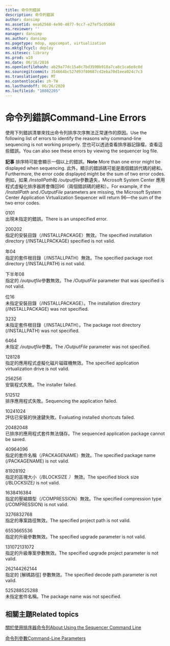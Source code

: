 ```yaml
---
title: 命令列錯誤
description: 命令列錯誤
author: dansimp
ms.assetid: eea62568-4e90-4877-9cc7-e27ef5c05068
ms.reviewer: ''
manager: dansimp
ms.author: dansimp
ms.pagetype: mdop, appcompat, virtualization
ms.mktglfcycl: deploy
ms.sitesec: library
ms.prod: w10
ms.date: 06/16/2016
ms.openlocfilehash: ab29a77dc15a8c7bd3590b918a7ca8c1ca6e8c0d
ms.sourcegitcommit: 354664bc527d93f80687cd2eba70d1eea024c7c3
ms.translationtype: MT
ms.contentlocale: zh-TW
ms.lasthandoff: 06/26/2020
ms.locfileid: "10802205"
---
```

# <span data-ttu-id="ab87a-103">命令列錯誤</span><span class="sxs-lookup"><span data-stu-id="ab87a-103">Command-Line Errors</span></span>


<span data-ttu-id="ab87a-104">使用下列錯誤清單來找出命令列排序次序無法正常運作的原因。</span><span class="sxs-lookup"><span data-stu-id="ab87a-104">Use the following list of errors to identify the reasons why command-line sequencing is not working properly.</span></span> <span data-ttu-id="ab87a-105">您也可以透過查看排序器記錄檔，查看這些錯誤。</span><span class="sxs-lookup"><span data-stu-id="ab87a-105">You can also see these errors by viewing the sequencer log file.</span></span>

<span data-ttu-id="ab87a-106">**記事** 排序時可能會顯示一個以上的錯誤。</span><span class="sxs-lookup"><span data-stu-id="ab87a-106">**Note** More than one error might be displayed when sequencing.</span></span> <span data-ttu-id="ab87a-107">此外，顯示的錯誤碼可能是兩個錯誤代碼的總和。</span><span class="sxs-lookup"><span data-stu-id="ab87a-107">Furthermore, the error code displayed might be the sum of two error codes.</span></span> <span data-ttu-id="ab87a-108">例如，如果 */InstallPath*和 */outputfile*參數遺失，Microsoft System Center 應用程式虛擬化排序器將會傳回96（兩個錯誤碼的總和）。</span><span class="sxs-lookup"><span data-stu-id="ab87a-108">For example, if the */InstallPath* and */OutputFile* parameters are missing, the Microsoft System Center Application Virtualization Sequencer will return 96—the sum of the two error codes.</span></span>

 

<a href="" id="01"></a><span data-ttu-id="ab87a-109">01</span><span class="sxs-lookup"><span data-stu-id="ab87a-109">01</span></span>  
<span data-ttu-id="ab87a-110">出現未指定的錯誤。</span><span class="sxs-lookup"><span data-stu-id="ab87a-110">There is an unspecified error.</span></span>

<a href="" id="02"></a><span data-ttu-id="ab87a-111">2002</span><span class="sxs-lookup"><span data-stu-id="ab87a-111">02</span></span>  
<span data-ttu-id="ab87a-112">指定的安裝目錄（/INSTALLPACKAGE）無效。</span><span class="sxs-lookup"><span data-stu-id="ab87a-112">The specified installation directory (/INSTALLPACKAGE) specified is not valid.</span></span>

<a href="" id="04"></a><span data-ttu-id="ab87a-113">年</span><span class="sxs-lookup"><span data-stu-id="ab87a-113">04</span></span>  
<span data-ttu-id="ab87a-114">指定的套件根目錄（/INSTALLPATH）無效。</span><span class="sxs-lookup"><span data-stu-id="ab87a-114">The specified package root directory (/INSTALLPATH) is not valid.</span></span>

<a href="" id="08"></a><span data-ttu-id="ab87a-115">下半年</span><span class="sxs-lookup"><span data-stu-id="ab87a-115">08</span></span>  
<span data-ttu-id="ab87a-116">指定的 */outputfile*參數無效。</span><span class="sxs-lookup"><span data-stu-id="ab87a-116">The */OutputFile* parameter that was specified is not valid.</span></span>

<a href="" id="16"></a><span data-ttu-id="ab87a-117">位</span><span class="sxs-lookup"><span data-stu-id="ab87a-117">16</span></span>  
<span data-ttu-id="ab87a-118">未指定安裝目錄（/INSTALLPACKAGE）。</span><span class="sxs-lookup"><span data-stu-id="ab87a-118">The installation directory (/INSTALLPACKAGE) was not specified.</span></span>

<a href="" id="32"></a><span data-ttu-id="ab87a-119">32</span><span class="sxs-lookup"><span data-stu-id="ab87a-119">32</span></span>  
<span data-ttu-id="ab87a-120">未指定套件根目錄（/INSTALLPATH）。</span><span class="sxs-lookup"><span data-stu-id="ab87a-120">The package root directory (/INSTALLPATH) was not specified.</span></span>

<a href="" id="64"></a><span data-ttu-id="ab87a-121">64</span><span class="sxs-lookup"><span data-stu-id="ab87a-121">64</span></span>  
<span data-ttu-id="ab87a-122">未指定 */outputfile*參數。</span><span class="sxs-lookup"><span data-stu-id="ab87a-122">The */OutputFile* parameter was not specified.</span></span>

<a href="" id="128"></a><span data-ttu-id="ab87a-123">128</span><span class="sxs-lookup"><span data-stu-id="ab87a-123">128</span></span>  
<span data-ttu-id="ab87a-124">指定的應用程式虛擬化磁片磁碟機無效。</span><span class="sxs-lookup"><span data-stu-id="ab87a-124">The specified application virtualization drive is not valid.</span></span>

<a href="" id="256"></a><span data-ttu-id="ab87a-125">256</span><span class="sxs-lookup"><span data-stu-id="ab87a-125">256</span></span>  
<span data-ttu-id="ab87a-126">安裝程式失敗。</span><span class="sxs-lookup"><span data-stu-id="ab87a-126">The installer failed.</span></span>

<a href="" id="512"></a><span data-ttu-id="ab87a-127">512</span><span class="sxs-lookup"><span data-stu-id="ab87a-127">512</span></span>  
<span data-ttu-id="ab87a-128">排序應用程式失敗。</span><span class="sxs-lookup"><span data-stu-id="ab87a-128">Sequencing the application failed.</span></span>

<a href="" id="1024"></a><span data-ttu-id="ab87a-129">1024</span><span class="sxs-lookup"><span data-stu-id="ab87a-129">1024</span></span>  
<span data-ttu-id="ab87a-130">評估已安裝的快速鍵失敗。</span><span class="sxs-lookup"><span data-stu-id="ab87a-130">Evaluating installed shortcuts failed.</span></span>

<a href="" id="2048"></a><span data-ttu-id="ab87a-131">2048</span><span class="sxs-lookup"><span data-stu-id="ab87a-131">2048</span></span>  
<span data-ttu-id="ab87a-132">已排序的應用程式套件無法儲存。</span><span class="sxs-lookup"><span data-stu-id="ab87a-132">The sequenced application package cannot be saved.</span></span>

<a href="" id="4096"></a><span data-ttu-id="ab87a-133">4096</span><span class="sxs-lookup"><span data-stu-id="ab87a-133">4096</span></span>  
<span data-ttu-id="ab87a-134">指定的套件名稱（/PACKAGENAME）無效。</span><span class="sxs-lookup"><span data-stu-id="ab87a-134">The specified package name (/PACKAGENAME) is not valid.</span></span>

<a href="" id="8192"></a><span data-ttu-id="ab87a-135">8192</span><span class="sxs-lookup"><span data-stu-id="ab87a-135">8192</span></span>  
<span data-ttu-id="ab87a-136">指定的區塊大小（/BLOCKSIZE <em> ） </em> 無效。</span><span class="sxs-lookup"><span data-stu-id="ab87a-136">The specified block size (/BLOCKSIZE<em>)</em> is not valid.</span></span>

<a href="" id="16384"></a><span data-ttu-id="ab87a-137">16384</span><span class="sxs-lookup"><span data-stu-id="ab87a-137">16384</span></span>  
<span data-ttu-id="ab87a-138">指定的壓縮類型（/COMPRESSION）無效。</span><span class="sxs-lookup"><span data-stu-id="ab87a-138">The specified compression type (/COMPRESSION) is not valid.</span></span>

<a href="" id="32768"></a><span data-ttu-id="ab87a-139">32768</span><span class="sxs-lookup"><span data-stu-id="ab87a-139">32768</span></span>  
<span data-ttu-id="ab87a-140">指定的專案路徑無效。</span><span class="sxs-lookup"><span data-stu-id="ab87a-140">The specified project path is not valid.</span></span>

<a href="" id="65536"></a><span data-ttu-id="ab87a-141">65536</span><span class="sxs-lookup"><span data-stu-id="ab87a-141">65536</span></span>  
<span data-ttu-id="ab87a-142">指定的升級參數無效。</span><span class="sxs-lookup"><span data-stu-id="ab87a-142">The specified upgrade parameter is not valid.</span></span>

<a href="" id="131072"></a><span data-ttu-id="ab87a-143">131072</span><span class="sxs-lookup"><span data-stu-id="ab87a-143">131072</span></span>  
<span data-ttu-id="ab87a-144">指定的升級專案參數無效。</span><span class="sxs-lookup"><span data-stu-id="ab87a-144">The specified upgrade project parameter is not valid.</span></span>

<a href="" id="262144"></a><span data-ttu-id="ab87a-145">262144</span><span class="sxs-lookup"><span data-stu-id="ab87a-145">262144</span></span>  
<span data-ttu-id="ab87a-146">指定的 [解碼路徑] 參數無效。</span><span class="sxs-lookup"><span data-stu-id="ab87a-146">The specified decode path parameter is not valid.</span></span>

<a href="" id="525288"></a><span data-ttu-id="ab87a-147">525288</span><span class="sxs-lookup"><span data-stu-id="ab87a-147">525288</span></span>  
<span data-ttu-id="ab87a-148">未指定套件名稱。</span><span class="sxs-lookup"><span data-stu-id="ab87a-148">The package name was not specified.</span></span>

## <span data-ttu-id="ab87a-149">相關主題</span><span class="sxs-lookup"><span data-stu-id="ab87a-149">Related topics</span></span>


[<span data-ttu-id="ab87a-150">關於使用排序器命令列</span><span class="sxs-lookup"><span data-stu-id="ab87a-150">About Using the Sequencer Command Line</span></span>](about-using-the-sequencer-command-line.md)

[<span data-ttu-id="ab87a-151">命令列參數</span><span class="sxs-lookup"><span data-stu-id="ab87a-151">Command-Line Parameters</span></span>](command-line-parameters.md)

 

 





